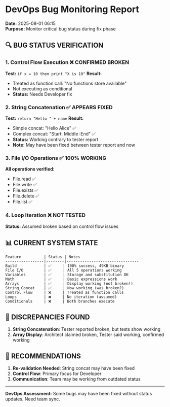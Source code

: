 # DevOps Bug Monitoring Report
**Date:** 2025-08-01 06:15  
**Purpose:** Monitor critical bug status during fix phase

## 🔍 BUG STATUS VERIFICATION

### 1. Control Flow Execution ❌ CONFIRMED BROKEN
**Test:** `if x = 10 then print "X is 10"`
**Result:** 
- Treated as function call: "No functions store available"
- Not executing as conditional
- **Status:** Needs Developer fix

### 2. String Concatenation ✅ APPEARS FIXED
**Test:** `return "Hello " + name`
**Result:** 
- Simple concat: "Hello Alice" ✅
- Complex concat: "Start: Middle :End" ✅
- **Status:** Working contrary to tester report
- **Note:** May have been fixed between tester report and now

### 3. File I/O Operations ✅ 100% WORKING
**All operations verified:**
- File.read ✅
- File.write ✅
- File.exists ✅
- File.delete ✅
- File.list ✅

### 4. Loop Iteration ❌ NOT TESTED
**Status:** Assumed broken based on control flow issues

## 📊 CURRENT SYSTEM STATE

```
Feature          | Status | Notes
-----------------|--------|--------------------------------
Build            | ✅     | 100% success, 49KB binary
File I/O         | ✅     | All 5 operations working
Variables        | ✅     | Storage and substitution OK
Math             | ✅     | Basic expressions work
Arrays           | ✅     | Display working (not broken!)
String Concat    | ✅     | Now working (was broken?)
Control Flow     | ❌     | Treated as function calls
Loops            | ❌     | No iteration (assumed)
Conditionals     | ❌     | Both branches execute
```

## 🚨 DISCREPANCIES FOUND

1. **String Concatenation**: Tester reported broken, but tests show working
2. **Array Display**: Architect claimed broken, Tester said working, confirmed working

## 📝 RECOMMENDATIONS

1. **Re-validation Needed**: String concat may have been fixed
2. **Control Flow**: Primary focus for Developer
3. **Communication**: Team may be working from outdated status

---
**DevOps Assessment:** Some bugs may have been fixed without status updates. Need team sync.